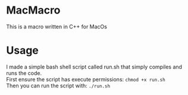 # MacMacro

This is a macro written in C++ for MacOs

# Usage

I made a simple bash shell script called run.sh that simply compiles and runs the code. <br />
First ensure the script has execute permissions: ` chmod +x run.sh ` <br />
Then you can run the script with: ` ./run.sh ` <br />
